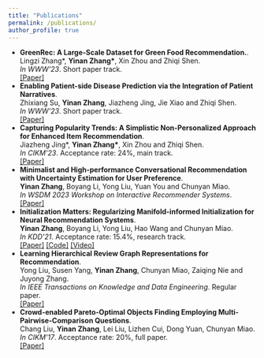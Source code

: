 ```yaml
---
title: "Publications"
permalink: /publications/
author_profile: true
---
```

* <b>GreenRec: A Large-Scale Dataset for Green Food Recommendation.</b>. <br>
Lingzi Zhang*, <b>Yinan Zhang*</b>, Xin Zhou and Zhiqi Shen. <br>
<i>In WWW'23</i>. Short paper track.<br>
[[Paper]](https://dl.acm.org/doi/10.1145/3589335.3651516)
* <b>Enabling Patient-side Disease Prediction via the Integration of Patient Narratives</b>. <br>
Zhixiang Su, <b>Yinan Zhang</b>, Jiazheng Jing, Jie Xiao and Zhiqi Shen. <br>
<i>In WWW'23</i>. Short paper track.<br>
[[Paper]](https://dl.acm.org/doi/10.1145/3589335.3651498)
* <b>Capturing Popularity Trends: A Simplistic Non-Personalized Approach for Enhanced Item Recommendation</b>. <br>
Jiazheng Jing*, <b>Yinan Zhang*</b>, Xin Zhou and Zhiqi Shen. <br>
<i>In CIKM'23</i>. Acceptance rate: 24%, main track.<br>
[[Paper]](https://dl.acm.org/doi/10.1145/3447548.3467338)
* <b>Minimalist and High-performance Conversational Recommendation with Uncertainty Estimation for User Preference</b>. <br>
<b>Yinan Zhang</b>, Boyang Li, Yong Liu, Yuan You and Chunyan Miao. <br>
<i>In WSDM 2023 Workshop on Interactive Recommender Systems</i>.<br>
[[Paper]](https://dl.acm.org/doi/10.1145/3447548.3467338)
* <b>Initialization Matters: Regularizing Manifold-informed Initialization for Neural Recommendation Systems</b>. <br>
<b>Yinan Zhang</b>, Boyang Li, Yong Liu, Hao Wang and Chunyan Miao. <br>
<i>In KDD'21</i>. Acceptance rate: 15.4%, research track.<br>
[[Paper]](https://dl.acm.org/doi/10.1145/3447548.3467338)
[[Code]](https://github.com/zhangynnancy/Leporid_DLR2)
[[Video]](https://www.youtube.com/watch?v=lFCFhzZbZ9A)
* <b>Learning Hierarchical Review Graph Representations for Recommendation</b>. <br>
Yong Liu, Susen Yang, <b>Yinan Zhang</b>, Chunyan Miao, Zaiqing Nie and Juyong Zhang. <br>
<i>In IEEE Transactions on Knowledge and Data Engineering</i>. Regular paper.<br>
[[Paper]](https://ieeexplore.ieee.org/abstract/document/9416173?signout=success)
* <b>Crowd-enabled Pareto-Optimal Objects Finding Employing Multi-Pairwise-Comparison Questions</b>. <br>
Chang Liu, <b>Yinan Zhang</b>, Lei Liu, Lizhen Cui, Dong Yuan, Chunyan Miao. <br>
<i>In CIKM'17</i>. Acceptance rate: 20%, full paper.<br>
[[Paper]](https://dl.acm.org/doi/abs/10.1145/3132847.3132910)
